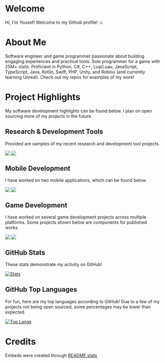# Welcome

Hi, I'm Yousef! Welcome to my Github profile! ☺️

# About Me

Software engineer and game programmer passionate about building engaging experiences and practical tools. Sole programmer for a game with 25M+ visits. Proficient in Python, C#, C++, Lua/Luau, JavaScript, TypeScript, Java, Kotlin, Swift, PHP, Unity, and Roblox (and currently learning Unreal). Check out my repos for examples of my work!


# Project Highlights

My software development highlights can be found below. I plan on open sourcing more of my projects in the future.

## Research & Development Tools

Provided are samples of my recent research and development tool projects.

<a href="https://github.com/yousefalshaikh17/protein_mesh_simulated_annealing" target="_blank">
  <img align="left" src="https://github-readme-stats.vercel.app/api/pin/?username=yousefalshaikh17&repo=protein_mesh_simulated_annealing&theme=transparent&description_lines_count=2" />
</a>


<a href="https://github.com/yousefalshaikh17/lua-unit-testing-library" target="_blank">
  <img src="https://github-readme-stats.vercel.app/api/pin/?username=yousefalshaikh17&repo=lua-unit-testing-library&theme=transparent&description_lines_count=2" />
</a>

## Mobile Development

I have worked on two mobile applications, which can be found below.

<a href="https://github.com/yousefalshaikh17/object-detector-app-for-tourists" target="_blank">
  <img align="left" src="https://github-readme-stats.vercel.app/api/pin/?username=yousefalshaikh17&repo=object-detector-app-for-tourists&theme=transparent&description_lines_count=2&" />
</a>

<a href="https://github.com/yousefalshaikh17/plant-simulator-game-ios" target="_blank">
  <img src="https://github-readme-stats.vercel.app/api/pin/?username=yousefalshaikh17&repo=plant-simulator-game-ios&theme=transparent&description_lines_count=2&" />
</a>

## Game Development

I have worked on several game development projects across multiple platforms. Some projects shown below are components for published works.

<a href="https://github.com/yousefalshaikh17/3d-game-console-museum" target="_blank">
  <img align="left" src="https://github-readme-stats.vercel.app/api/pin/?username=yousefalshaikh17&repo=3d-game-console-museum&theme=transparent&description_lines_count=2&" />
</a>

<a href="https://github.com/yousefalshaikh17/x-marks-the-spot" target="_blank">
  <img src="https://github-readme-stats.vercel.app/api/pin/?username=yousefalshaikh17&repo=x-marks-the-spot&theme=transparent&description_lines_count=2&" />
</a>

## GitHub Stats

These stats demonstrate my activity on GitHub!

[![Stats](https://github-readme-stats.vercel.app/api/?username=yousefalshaikh17&show_icons=true&theme=transparent)](https://github.com/yousefalshaikh17?tab=repositories)


## GitHub Top Languages

For fun, here are my top languages according to GitHub! Due to a few of my projects not being open sourced, some percentages may be lower than expected.

[![Top Langs](https://github-readme-stats.vercel.app/api/top-langs/?username=yousefalshaikh17&layout=donut&theme=transparent&langs_count=25)](https://github.com/yousefalshaikh17?tab=repositories)



# Credits
Embeds were created through [README stats](https://github.com/anuraghazra/github-readme-stats)
